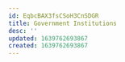 ```yaml
---
id: EqbcBAX3fsCSoH3CnSDGR
title: Government Institutions
desc: ''
updated: 1639762693867
created: 1639762693867
---
```


